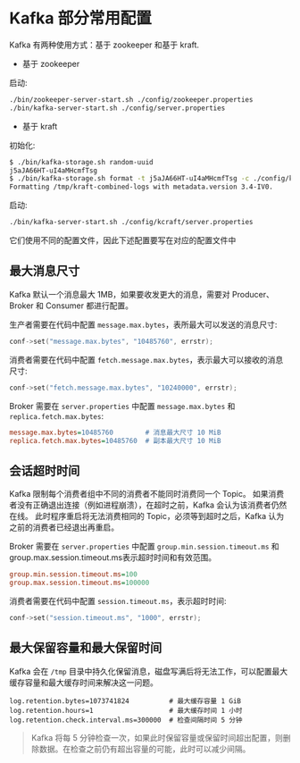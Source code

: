 # Kafka 部分常用配置

Kafka 有两种使用方式：基于 zookeeper 和基于 kraft.

* 基于 zookeeper

启动:  
```bash
./bin/zookeeper-server-start.sh ./config/zookeeper.properties
./bin/kafka-server-start.sh ./config/server.properties
```

* 基于 kraft

初始化: 

```bash
$ ./bin/kafka-storage.sh random-uuid
j5aJA66HT-uI4aMHcmfTsg
$ ./bin/kafka-storage.sh format -t j5aJA66HT-uI4aMHcmfTsg -c ./config/kraft/server.properties 
Formatting /tmp/kraft-combined-logs with metadata.version 3.4-IV0.
```

启动:  

```bash
./bin/kafka-server-start.sh ./config/kcraft/server.properties
```

它们使用不同的配置文件，因此下述配置要写在对应的配置文件中

## 最大消息尺寸

Kafka 默认一个消息最大 1MB，如果要收发更大的消息，需要对 Producer、Broker 和 Consumer 都进行配置。

生产者需要在代码中配置 `message.max.bytes`，表所最大可以发送的消息尺寸:  

```c++
conf->set("message.max.bytes", "10485760", errstr);
```

消费者需要在代码中配置 `fetch.message.max.bytes`，表示最大可以接收的消息尺寸:  

```c++
conf->set("fetch.message.max.bytes", "10240000", errstr);
```

Broker 需要在 `server.properties` 中配置 `message.max.bytes` 和 `replica.fetch.max.bytes`:

```ini
message.max.bytes=10485760        # 消息最大尺寸 10 MiB
replica.fetch.max.bytes=10485760  # 副本最大尺寸 10 MiB
```

## 会话超时时间

Kafka 限制每个消费者组中不同的消费者不能同时消费同一个 Topic。
如果消费者没有正确退出连接（例如进程崩溃），在超时之前，Kafka 会认为该消费者仍然在线。
此时程序重启将无法消费相同的 Topic，必须等到超时之后，Kafka 认为之前的消费者已经退出再重启。

Broker 需要在 `server.properties` 中配置 `group.min.session.timeout.ms` 和 group.max.session.timeout.ms表示超时时间和有效范围。
```ini
group.min.session.timeout.ms=100
group.max.session.timeout.ms=100000
```

消费者需要在代码中配置 `session.timeout.ms`，表示超时时间:  

```c++
conf->set("session.timeout.ms", "1000", errstr);
```


## 最大保留容量和最大保留时间

Kafka 会在 `/tmp` 目录中持久化保留消息，磁盘写满后将无法工作，可以配置最大缓存容量和最大缓存时间来解决这一问题。

```init
log.retention.bytes=1073741824          # 最大缓存容量 1 GiB
log.retention.hours=1                   # 最大缓存时间 1 小时
log.retention.check.interval.ms=300000  # 检查间隔时间 5 分钟
```

> Kafka 将每 5 分钟检查一次，如果此时保留容量或保留时间超出配置，则删除数据。在检查之前仍有超出容量的可能，此时可以减少间隔。